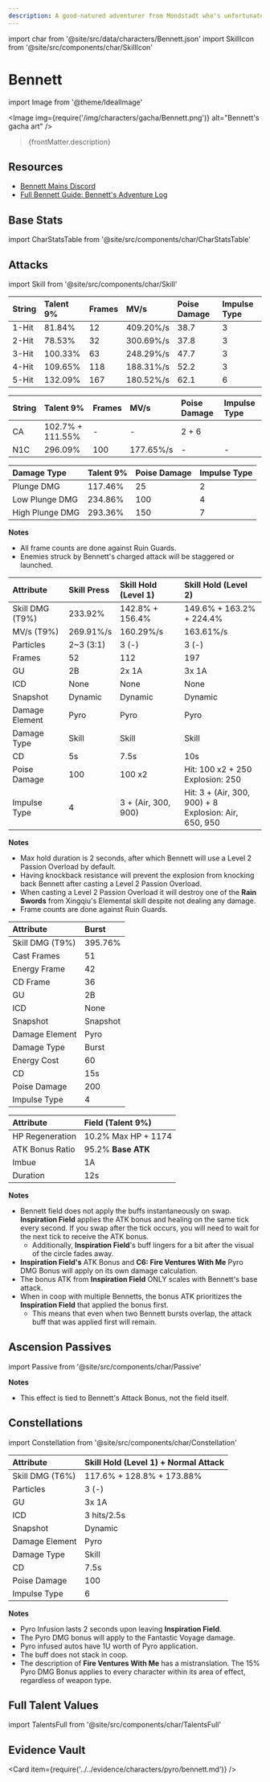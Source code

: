 ```yaml
---
description: A good-natured adventurer from Mondstadt who's unfortunately extremely unlucky.
---
```


import char from '@site/src/data/characters/Bennett.json'
import SkillIcon from '@site/src/components/char/SkillIcon'

# Bennett

import Image from '@theme/IdealImage'

<Image img={require('/img/characters/gacha/Bennett.png')} alt="Bennett's gacha art" />
<blockquote>{frontMatter.description}</blockquote>

## Resources

* [Bennett Mains Discord](https://discord.gg/qrjeEyejsd)
* [Full Bennett Guide: Bennett's Adventure Log](https://keqingmains.com/bennett/)

## Base Stats

import CharStatsTable from '@site/src/components/char/CharStatsTable'

<CharStatsTable char={char} />

## Attacks

import Skill from '@site/src/components/char/Skill'

<Tabs>
<TabItem value='na' label='Normal Attacks'>
<SkillIcon char={char} skill='na' />
<div class='talent-columns'>
<Skill char={char} skill='na' sectionFilter='Normal Attack' />

| String | Talent 9% | Frames | MV/s      | Poise Damage | Impulse Type |
| :----- | :-------- | :----- | :-------- | :----------- | :----------- |
| 1-Hit  | 81.84%    | 12     | 409.20%/s | 38.7         | 3            |
| 2-Hit  | 78.53%    | 32     | 300.69%/s | 37.8         | 3            |
| 3-Hit  | 100.33%   | 63     | 248.29%/s | 47.7         | 3            |
| 4-Hit  | 109.65%   | 118    | 188.31%/s | 52.2         | 3            |
| 5-Hit  | 132.09%   | 167    | 180.52%/s | 62.1         | 6            |

</div>
<div class='talent-columns'>
<Skill char={char} skill='na' sectionFilter='Charged Attack' />

| String | Talent 9%        | Frames | MV/s      | Poise Damage | Impulse Type |
| :----- | :--------------- | :----- | :-------- | :----------- | :----------- |
| CA     | 102.7% + 111.55% | -      | -         | 2 + 6        |
| N1C    | 296.09%          | 100    | 177.65%/s | -            | -            |

</div>
<div class='talent-columns'>
<Skill char={char} skill='na' sectionFilter='Plunging Attack' />

| Damage Type     | Talent 9% | Poise Damage | Impulse Type |
| :-------------- | :-------- | :----------- | :----------- |
| Plunge DMG      | 117.46%   | 25           | 2            |
| Low Plunge DMG  | 234.86%   | 100          | 4            |
| High Plunge DMG | 293.36%   | 150          | 7            |

</div>

**Notes**

* All frame counts are done against Ruin Guards.
* Enemies struck by Bennett's charged attack will be staggered or launched.

</TabItem>

<TabItem value='e' label='Skill'>
<SkillIcon char={char} skill='e' />
<div class='talent-columns'>
<Skill char={char} skill='e' />

| Attribute         | Skill Press | Skill Hold \(Level 1\) | Skill Hold \(Level 2\)                                        |
| :---------------- | :---------- | :--------------------- | :------------------------------------------------------------ |
| Skill DMG \(T9%\) | 233.92%     | 142.8% + 156.4%        | 149.6% + 163.2% + 224.4%                                      |
| MV/s \(T9%\)      | 269.91%/s   | 160.29%/s              | 163.61%/s                                                     |
| Particles         | 2~3 \(3:1\) | 3 \(-\)                | 3 \(-\)                                                       |
| Frames            | 52          | 112                    | 197                                                           |
| GU                | 2B          | 2x 1A                  | 3x 1A                                                         |
| ICD               | None        | None                   | None                                                          |
| Snapshot          | Dynamic     | Dynamic                | Dynamic                                                       |
| Damage Element    | Pyro        | Pyro                   | Pyro                                                          |
| Damage Type       | Skill       | Skill                  | Skill                                                         |
| CD                | 5s          | 7.5s                   | 10s                                                           |
| Poise Damage      | 100         | 100 x2                 | Hit: 100 x2 + 250 <br/> Explosion: 250                        |
| Impulse Type      | 4           | 3 + \(Air, 300, 900\)  | Hit: 3 + \(Air, 300, 900\) + 8 <br/> Explosion: Air, 650, 950 |

</div>

**Notes**

* Max hold duration is 2 seconds, after which Bennett will use a Level 2 Passion Overload by default.
* Having knockback resistance will prevent the explosion from knocking back Bennett after casting a Level 2 Passion Overload.
* When casting a Level 2 Passion Overload it will destroy one of the **Rain Swords** from Xingqiu's Elemental skill despite not dealing any damage.
* Frame counts are done against Ruin Guards.

</TabItem>

<TabItem value='q' label='Burst'>
<SkillIcon char={char} skill='q' />
<div class='talent-columns'>
<Skill char={char} skill='q' sectionFilter='' />

| Attribute         | Burst    |
| :---------------- | :------- |
| Skill DMG \(T9%\) | 395.76%  |
| Cast Frames       | 51       |
| Energy Frame      | 42       |
| CD Frame          | 36       |
| GU                | 2B       |
| ICD               | None     |
| Snapshot          | Snapshot |
| Damage Element    | Pyro     |
| Damage Type       | Burst    |
| Energy Cost       | 60       |
| CD                | 15s      |
| Poise Damage      | 200      |
| Impulse Type      | 4        |

</div>
<div class='talent-columns'>
<Skill char={char} skill='q' sectionFilter='Inspiration Field' />

| Attribute       | Field \(Talent 9%\) |
| :-------------- | :------------------ |
| HP Regeneration | 10.2% Max HP + 1174 |
| ATK Bonus Ratio | 95.2% **Base ATK**  |
| Imbue           | 1A                  |
| Duration        | 12s                 |

</div>

**Notes**

* Bennett field does not apply the buffs instantaneously on swap. **Inspiration Field** applies the ATK bonus and healing on the same tick every second. If you swap after the tick occurs, you will need to wait for the next tick to receive the ATK bonus.
  * Additionally, **Inspiration Field**'s buff lingers for a bit after the visual of the circle fades away.
* **Inspiration Field's** ATK Bonus and **C6: Fire Ventures With Me** Pyro DMG Bonus will apply on its own damage calculation.
* The bonus ATK from **Inspiration Field** ONLY scales with Bennett's base attack.
* When in coop with multiple Bennetts, the bonus ATK prioritizes the **Inspiration Field** that applied the bonus first.
  * This means that even when two Bennett bursts overlap, the attack buff that was applied first will remain.

</TabItem>
</Tabs>

## Ascension Passives

import Passive from '@site/src/components/char/Passive'

<Tabs>
<TabItem value='passive' label='Passive'>
<Passive char={char} passive={2} />
</TabItem>

<TabItem value='a1' label='Ascension 1'>
<Passive char={char} passive={0} />

</TabItem>

<TabItem value='a4' label='Ascension 4'>
<Passive char={char} passive={1} />

**Notes**

* This effect is tied to Bennett's Attack Bonus, not the field itself.

</TabItem>
</Tabs>

## Constellations

import Constellation from '@site/src/components/char/Constellation'

<Tabs>
<TabItem value='c1' label='C1'>
<Constellation char={char} constellation={1} />
</TabItem>

<TabItem value='c2' label='C2'>
<Constellation char={char} constellation={2} />
</TabItem>

<TabItem value='c3' label='C3'>
<Constellation char={char} constellation={3} />
</TabItem>

<TabItem value='c4' label='C4'>
<Constellation char={char} constellation={4} />

| Attribute         | Skill Hold \(Level 1\) + Normal Attack |
| :---------------- | :------------------------------------- |
| Skill DMG \(T6%\) | 117.6% + 128.8% + 173.88%              |
| Particles         | 3 \(-\)                                |
| GU                | 3x 1A                                  |
| ICD               | 3 hits/2.5s                            |
| Snapshot          | Dynamic                                |
| Damage Element    | Pyro                                   |
| Damage Type       | Skill                                  |
| CD                | 7.5s                                   |
| Poise Damage      | 100                                    |
| Impulse Type      | 6                                      |

</TabItem>

<TabItem value='c5' label='C5'>
<Constellation char={char} constellation={5} />
</TabItem>

<TabItem value='c6' label='C6'>
<Constellation char={char} constellation={6} />

**Notes**

* Pyro Infusion lasts 2 seconds upon leaving **Inspiration Field**.
* The Pyro DMG bonus will apply to the Fantastic Voyage damage.
* Pyro infused autos have 1U worth of Pyro application.
* The buff does not stack in coop.
* The description of **Fire Ventures With Me** has a mistranslation. The 15% Pyro DMG Bonus applies to every character within its area of effect, regardless of weapon type.

</TabItem>
</Tabs>

## Full Talent Values

import TalentsFull from '@site/src/components/char/TalentsFull'

<TalentsFull char={char}/>

## Evidence Vault

<Card item={require('../../evidence/characters/pyro/bennett.md')} />
